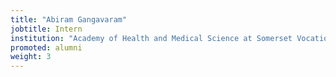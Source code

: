 ```yaml
---
title: "Abiram Gangavaram"
jobtitle: Intern
institution: "Academy of Health and Medical Science at Somerset Vocational Technical High School, Watchung, NJ"
promoted: alumni
weight: 3
---
```


